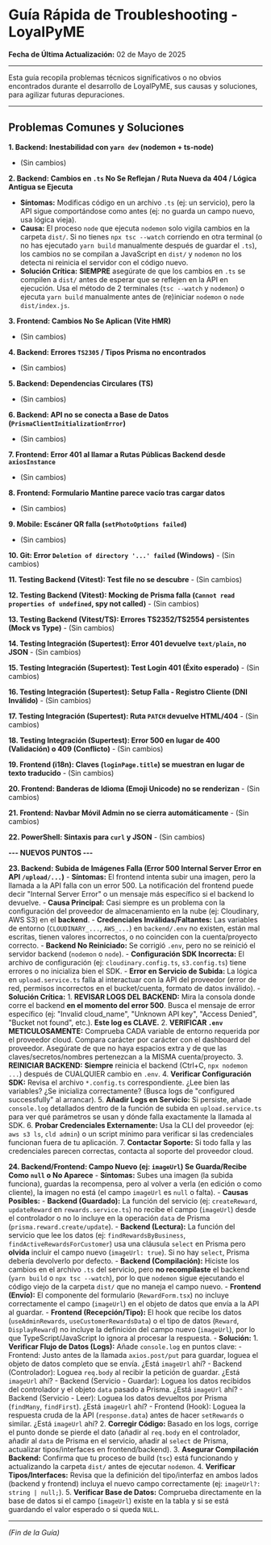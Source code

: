# Guía Rápida de Troubleshooting - LoyalPyME

**Fecha de Última Actualización:** 02 de Mayo de 2025

---

Esta guía recopila problemas técnicos significativos o no obvios encontrados durante el desarrollo de LoyalPyME, sus causas y soluciones, para agilizar futuras depuraciones.

---

## Problemas Comunes y Soluciones

**1. Backend: Inestabilidad con `yarn dev` (nodemon + ts-node)**

- (Sin cambios)

**2. Backend: Cambios en `.ts` No Se Reflejan / Ruta Nueva da 404 / Lógica Antigua se Ejecuta**

- **Síntomas:** Modificas código en un archivo `.ts` (ej: un servicio), pero la API sigue comportándose como antes (ej: no guarda un campo nuevo, usa lógica vieja).
- **Causa:** El proceso `node` que ejecuta `nodemon` solo vigila cambios en la carpeta `dist/`. Si no tienes `npx tsc --watch` corriendo en otra terminal (o no has ejecutado `yarn build` manualmente después de guardar el `.ts`), los cambios no se compilan a JavaScript en `dist/` y `nodemon` no los detecta ni reinicia el servidor con el código nuevo.
- **Solución Crítica:** **SIEMPRE** asegúrate de que los cambios en `.ts` se compilen a `dist/` antes de esperar que se reflejen en la API en ejecución. Usa el método de 2 terminales (`tsc --watch` y `nodemon`) o ejecuta `yarn build` manualmente antes de (re)iniciar `nodemon` o `node dist/index.js`.

**3. Frontend: Cambios No Se Aplican (Vite HMR)**

- (Sin cambios)

**4. Backend: Errores `TS2305` / Tipos Prisma no encontrados**

- (Sin cambios)

**5. Backend: Dependencias Circulares (TS)**

- (Sin cambios)

**6. Backend: API no se conecta a Base de Datos (`PrismaClientInitializationError`)**

- (Sin cambios)

**7. Frontend: Error 401 al llamar a Rutas Públicas Backend desde `axiosInstance`**

- (Sin cambios)

**8. Frontend: Formulario Mantine parece vacío tras cargar datos**

- (Sin cambios)

**9. Mobile: Escáner QR falla (`setPhotoOptions failed`)**

- (Sin cambios)

**10. Git: Error `Deletion of directory '...' failed` (Windows)** - (Sin cambios)

**11. Testing Backend (Vitest): Test file no se descubre** - (Sin cambios)

**12. Testing Backend (Vitest): Mocking de Prisma falla (`Cannot read properties of undefined`, spy not called)** - (Sin cambios)

**13. Testing Backend (Vitest/TS): Errores TS2352/TS2554 persistentes (Mock vs Type)** - (Sin cambios)

**14. Testing Integración (Supertest): Error 401 devuelve `text/plain`, no JSON** - (Sin cambios)

**15. Testing Integración (Supertest): Test Login 401 (Éxito esperado)** - (Sin cambios)

**16. Testing Integración (Supertest): Setup Falla - Registro Cliente (DNI Inválido)** - (Sin cambios)

**17. Testing Integración (Supertest): Ruta `PATCH` devuelve HTML/404** - (Sin cambios)

**18. Testing Integración (Supertest): Error 500 en lugar de 400 (Validación) o 409 (Conflicto)** - (Sin cambios)

**19. Frontend (i18n): Claves (`loginPage.title`) se muestran en lugar de texto traducido** - (Sin cambios)

**20. Frontend: Banderas de Idioma (Emoji Unicode) no se renderizan** - (Sin cambios)

**21. Frontend: Navbar Móvil Admin no se cierra automáticamente** - (Sin cambios)

**22. PowerShell: Sintaxis para `curl` y JSON** - (Sin cambios)

**--- NUEVOS PUNTOS ---**

**23. Backend: Subida de Imágenes Falla (Error 500 Internal Server Error en API `/upload/...`)** - **Síntomas:** El frontend intenta subir una imagen, pero la llamada a la API falla con un error 500. La notificación del frontend puede decir "Internal Server Error" o un mensaje más específico si el backend lo devuelve. - **Causa Principal:** Casi siempre es un problema con la configuración del proveedor de almacenamiento en la nube (ej: Cloudinary, AWS S3) en el **backend**. - **Credenciales Inválidas/Faltantes:** Las variables de entorno (`CLOUDINARY_...`, `AWS_...`) en `backend/.env` no existen, están mal escritas, tienen valores incorrectos, o no coinciden con la cuenta/proyecto correcto. - **Backend No Reiniciado:** Se corrigió `.env`, pero no se reinició el servidor backend (`nodemon` o `node`). - **Configuración SDK Incorrecta:** El archivo de configuración (ej: `cloudinary.config.ts`, `s3.config.ts`) tiene errores o no inicializa bien el SDK. - **Error en Servicio de Subida:** La lógica en `upload.service.ts` falla al interactuar con la API del proveedor (error de red, permisos incorrectos en el bucket/cuenta, formato de datos inválido). - **Solución Crítica:** 1. **REVISAR LOGS DEL BACKEND:** Mira la consola donde corre el backend **en el momento del error 500**. Busca el mensaje de error específico (ej: "Invalid cloud_name", "Unknown API key", "Access Denied", "Bucket not found", etc.). **Este log es CLAVE.** 2. **VERIFICAR `.env` METICULOSAMENTE:** Comprueba CADA variable de entorno requerida por el proveedor cloud. Compara carácter por carácter con el dashboard del proveedor. Asegúrate de que no haya espacios extra y de que las claves/secretos/nombres pertenezcan a la MISMA cuenta/proyecto. 3. **REINICIAR BACKEND:** **Siempre** reinicia el backend (Ctrl+C, `npx nodemon ...`) después de CUALQUIER cambio en `.env`. 4. **Verificar Configuración SDK:** Revisa el archivo `*.config.ts` correspondiente. ¿Lee bien las variables? ¿Se inicializa correctamente? (Busca logs de "configured successfully" al arrancar). 5. **Añadir Logs en Servicio:** Si persiste, añade `console.log` detallados dentro de la función de subida en `upload.service.ts` para ver qué parámetros se usan y dónde falla exactamente la llamada al SDK. 6. **Probar Credenciales Externamente:** Usa la CLI del proveedor (ej: `aws s3 ls`, `cld admin`) o un script mínimo para verificar si las credenciales funcionan fuera de tu aplicación. 7. **Contactar Soporte:** Si todo falla y las credenciales parecen correctas, contacta al soporte del proveedor cloud.

**24. Backend/Frontend: Campo Nuevo (ej: `imageUrl`) Se Guarda/Recibe Como `null` o No Aparece** - **Síntomas:** Subes una imagen (la subida funciona), guardas la recompensa, pero al volver a verla (en edición o como cliente), la imagen no está (el campo `imageUrl` es `null` o falta). - **Causas Posibles:** - **Backend (Guardado):** La función del servicio (ej: `createReward`, `updateReward` en `rewards.service.ts`) no recibe el campo (`imageUrl`) desde el controlador o no lo incluye en la operación `data` de Prisma (`prisma.reward.create/update`). - **Backend (Lectura):** La función del servicio que lee los datos (ej: `findRewardsByBusiness`, `findActiveRewardsForCustomer`) usa una cláusula `select` en Prisma pero **olvida** incluir el campo nuevo (`imageUrl: true`). Si no hay `select`, Prisma debería devolverlo por defecto. - **Backend (Compilación):** Hiciste los cambios en el archivo `.ts` del servicio, pero **no recompilaste** el backend (`yarn build` o `npx tsc --watch`), por lo que `nodemon` sigue ejecutando el código viejo de la carpeta `dist/` que no maneja el campo nuevo. - **Frontend (Envío):** El componente del formulario (`RewardForm.tsx`) no incluye correctamente el campo (`imageUrl`) en el objeto de datos que envía a la API al guardar. - **Frontend (Recepción/Tipo):** El hook que recibe los datos (`useAdminRewards`, `useCustomerRewardsData`) o el tipo de datos (`Reward`, `DisplayReward`) no incluye la definición del campo nuevo (`imageUrl`), por lo que TypeScript/JavaScript lo ignora al procesar la respuesta. - **Solución:** 1. **Verificar Flujo de Datos (Logs):** Añade `console.log` en puntos clave: - Frontend: Justo antes de la llamada `axios.post/put` para guardar, loguea el objeto de datos completo que se envía. ¿Está `imageUrl` ahí? - Backend (Controlador): Loguea `req.body` al recibir la petición de guardar. ¿Está `imageUrl` ahí? - Backend (Servicio - Guardar): Loguea los datos recibidos del controlador y el objeto `data` pasado a Prisma. ¿Está `imageUrl` ahí? - Backend (Servicio - Leer): Loguea los datos devueltos por Prisma (`findMany`, `findFirst`). ¿Está `imageUrl` ahí? - Frontend (Hook): Loguea la respuesta cruda de la API (`response.data`) antes de hacer `setRewards` o similar. ¿Está `imageUrl` ahí? 2. **Corregir Código:** Basado en los logs, corrige el punto donde se pierde el dato (añadir al `req.body` en el controlador, añadir al `data` de Prisma en el servicio, añadir al `select` de Prisma, actualizar tipos/interfaces en frontend/backend). 3. **Asegurar Compilación Backend:** Confirma que tu proceso de build (`tsc`) está funcionando y actualizando la carpeta `dist/` antes de ejecutar `nodemon`. 4. **Verificar Tipos/Interfaces:** Revisa que la definición del tipo/interfaz en ambos lados (backend y frontend) incluya el nuevo campo correctamente (ej: `imageUrl?: string | null;`). 5. **Verificar Base de Datos:** Comprueba directamente en la base de datos si el campo (`imageUrl`) existe en la tabla y si se está guardando el valor esperado o si queda `NULL`.

---

_(Fin de la Guía)_
